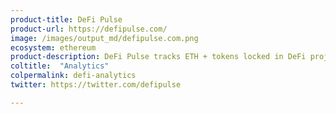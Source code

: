 ```yaml
---
product-title: DeFi Pulse
product-url: https://defipulse.com/
image: /images/output_md/defipulse.com.png
ecosystem: ethereum
product-description: DeFi Pulse tracks ETH + tokens locked in DeFi projects by total value and dominance by category.
coltitle:  "Analytics"
colpermalink: defi-analytics
twitter: https://twitter.com/defipulse

---
```

